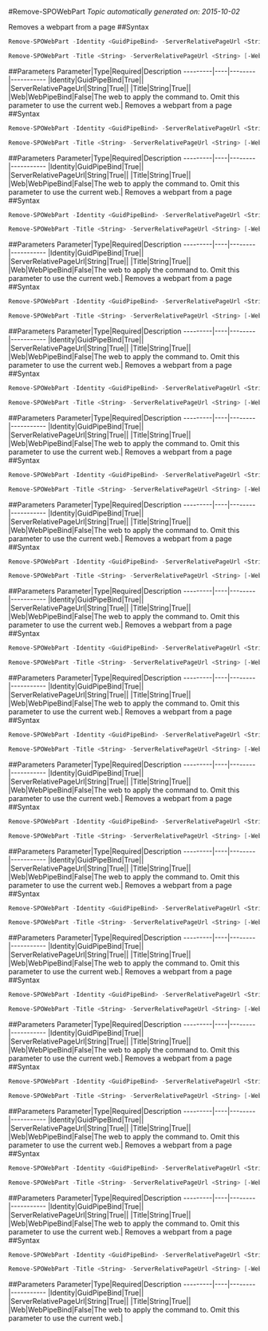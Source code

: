 #Remove-SPOWebPart
*Topic automatically generated on: 2015-10-02*

Removes a webpart from a page
##Syntax
```powershell
Remove-SPOWebPart -Identity <GuidPipeBind> -ServerRelativePageUrl <String> [-Web <WebPipeBind>]
```


```powershell
Remove-SPOWebPart -Title <String> -ServerRelativePageUrl <String> [-Web <WebPipeBind>]
```


##Parameters
Parameter|Type|Required|Description
---------|----|--------|-----------
|Identity|GuidPipeBind|True||
|ServerRelativePageUrl|String|True||
|Title|String|True||
|Web|WebPipeBind|False|The web to apply the command to. Omit this parameter to use the current web.|
Removes a webpart from a page
##Syntax
```powershell
Remove-SPOWebPart -Identity <GuidPipeBind> -ServerRelativePageUrl <String> [-Web <WebPipeBind>]
```


```powershell
Remove-SPOWebPart -Title <String> -ServerRelativePageUrl <String> [-Web <WebPipeBind>]
```


##Parameters
Parameter|Type|Required|Description
---------|----|--------|-----------
|Identity|GuidPipeBind|True||
|ServerRelativePageUrl|String|True||
|Title|String|True||
|Web|WebPipeBind|False|The web to apply the command to. Omit this parameter to use the current web.|
Removes a webpart from a page
##Syntax
```powershell
Remove-SPOWebPart -Identity <GuidPipeBind> -ServerRelativePageUrl <String> [-Web <WebPipeBind>]
```


```powershell
Remove-SPOWebPart -Title <String> -ServerRelativePageUrl <String> [-Web <WebPipeBind>]
```


##Parameters
Parameter|Type|Required|Description
---------|----|--------|-----------
|Identity|GuidPipeBind|True||
|ServerRelativePageUrl|String|True||
|Title|String|True||
|Web|WebPipeBind|False|The web to apply the command to. Omit this parameter to use the current web.|
Removes a webpart from a page
##Syntax
```powershell
Remove-SPOWebPart -Identity <GuidPipeBind> -ServerRelativePageUrl <String> [-Web <WebPipeBind>]
```


```powershell
Remove-SPOWebPart -Title <String> -ServerRelativePageUrl <String> [-Web <WebPipeBind>]
```


##Parameters
Parameter|Type|Required|Description
---------|----|--------|-----------
|Identity|GuidPipeBind|True||
|ServerRelativePageUrl|String|True||
|Title|String|True||
|Web|WebPipeBind|False|The web to apply the command to. Omit this parameter to use the current web.|
Removes a webpart from a page
##Syntax
```powershell
Remove-SPOWebPart -Identity <GuidPipeBind> -ServerRelativePageUrl <String> [-Web <WebPipeBind>]
```


```powershell
Remove-SPOWebPart -Title <String> -ServerRelativePageUrl <String> [-Web <WebPipeBind>]
```


##Parameters
Parameter|Type|Required|Description
---------|----|--------|-----------
|Identity|GuidPipeBind|True||
|ServerRelativePageUrl|String|True||
|Title|String|True||
|Web|WebPipeBind|False|The web to apply the command to. Omit this parameter to use the current web.|
Removes a webpart from a page
##Syntax
```powershell
Remove-SPOWebPart -Identity <GuidPipeBind> -ServerRelativePageUrl <String> [-Web <WebPipeBind>]
```


```powershell
Remove-SPOWebPart -Title <String> -ServerRelativePageUrl <String> [-Web <WebPipeBind>]
```


##Parameters
Parameter|Type|Required|Description
---------|----|--------|-----------
|Identity|GuidPipeBind|True||
|ServerRelativePageUrl|String|True||
|Title|String|True||
|Web|WebPipeBind|False|The web to apply the command to. Omit this parameter to use the current web.|
Removes a webpart from a page
##Syntax
```powershell
Remove-SPOWebPart -Identity <GuidPipeBind> -ServerRelativePageUrl <String> [-Web <WebPipeBind>]
```


```powershell
Remove-SPOWebPart -Title <String> -ServerRelativePageUrl <String> [-Web <WebPipeBind>]
```


##Parameters
Parameter|Type|Required|Description
---------|----|--------|-----------
|Identity|GuidPipeBind|True||
|ServerRelativePageUrl|String|True||
|Title|String|True||
|Web|WebPipeBind|False|The web to apply the command to. Omit this parameter to use the current web.|
Removes a webpart from a page
##Syntax
```powershell
Remove-SPOWebPart -Identity <GuidPipeBind> -ServerRelativePageUrl <String> [-Web <WebPipeBind>]
```


```powershell
Remove-SPOWebPart -Title <String> -ServerRelativePageUrl <String> [-Web <WebPipeBind>]
```


##Parameters
Parameter|Type|Required|Description
---------|----|--------|-----------
|Identity|GuidPipeBind|True||
|ServerRelativePageUrl|String|True||
|Title|String|True||
|Web|WebPipeBind|False|The web to apply the command to. Omit this parameter to use the current web.|
Removes a webpart from a page
##Syntax
```powershell
Remove-SPOWebPart -Identity <GuidPipeBind> -ServerRelativePageUrl <String> [-Web <WebPipeBind>]
```


```powershell
Remove-SPOWebPart -Title <String> -ServerRelativePageUrl <String> [-Web <WebPipeBind>]
```


##Parameters
Parameter|Type|Required|Description
---------|----|--------|-----------
|Identity|GuidPipeBind|True||
|ServerRelativePageUrl|String|True||
|Title|String|True||
|Web|WebPipeBind|False|The web to apply the command to. Omit this parameter to use the current web.|
Removes a webpart from a page
##Syntax
```powershell
Remove-SPOWebPart -Identity <GuidPipeBind> -ServerRelativePageUrl <String> [-Web <WebPipeBind>]
```


```powershell
Remove-SPOWebPart -Title <String> -ServerRelativePageUrl <String> [-Web <WebPipeBind>]
```


##Parameters
Parameter|Type|Required|Description
---------|----|--------|-----------
|Identity|GuidPipeBind|True||
|ServerRelativePageUrl|String|True||
|Title|String|True||
|Web|WebPipeBind|False|The web to apply the command to. Omit this parameter to use the current web.|
Removes a webpart from a page
##Syntax
```powershell
Remove-SPOWebPart -Identity <GuidPipeBind> -ServerRelativePageUrl <String> [-Web <WebPipeBind>]
```


```powershell
Remove-SPOWebPart -Title <String> -ServerRelativePageUrl <String> [-Web <WebPipeBind>]
```


##Parameters
Parameter|Type|Required|Description
---------|----|--------|-----------
|Identity|GuidPipeBind|True||
|ServerRelativePageUrl|String|True||
|Title|String|True||
|Web|WebPipeBind|False|The web to apply the command to. Omit this parameter to use the current web.|
Removes a webpart from a page
##Syntax
```powershell
Remove-SPOWebPart -Identity <GuidPipeBind> -ServerRelativePageUrl <String> [-Web <WebPipeBind>]
```


```powershell
Remove-SPOWebPart -Title <String> -ServerRelativePageUrl <String> [-Web <WebPipeBind>]
```


##Parameters
Parameter|Type|Required|Description
---------|----|--------|-----------
|Identity|GuidPipeBind|True||
|ServerRelativePageUrl|String|True||
|Title|String|True||
|Web|WebPipeBind|False|The web to apply the command to. Omit this parameter to use the current web.|
Removes a webpart from a page
##Syntax
```powershell
Remove-SPOWebPart -Identity <GuidPipeBind> -ServerRelativePageUrl <String> [-Web <WebPipeBind>]
```


```powershell
Remove-SPOWebPart -Title <String> -ServerRelativePageUrl <String> [-Web <WebPipeBind>]
```


##Parameters
Parameter|Type|Required|Description
---------|----|--------|-----------
|Identity|GuidPipeBind|True||
|ServerRelativePageUrl|String|True||
|Title|String|True||
|Web|WebPipeBind|False|The web to apply the command to. Omit this parameter to use the current web.|
Removes a webpart from a page
##Syntax
```powershell
Remove-SPOWebPart -Identity <GuidPipeBind> -ServerRelativePageUrl <String> [-Web <WebPipeBind>]
```


```powershell
Remove-SPOWebPart -Title <String> -ServerRelativePageUrl <String> [-Web <WebPipeBind>]
```


##Parameters
Parameter|Type|Required|Description
---------|----|--------|-----------
|Identity|GuidPipeBind|True||
|ServerRelativePageUrl|String|True||
|Title|String|True||
|Web|WebPipeBind|False|The web to apply the command to. Omit this parameter to use the current web.|
Removes a webpart from a page
##Syntax
```powershell
Remove-SPOWebPart -Identity <GuidPipeBind> -ServerRelativePageUrl <String> [-Web <WebPipeBind>]
```


```powershell
Remove-SPOWebPart -Title <String> -ServerRelativePageUrl <String> [-Web <WebPipeBind>]
```


##Parameters
Parameter|Type|Required|Description
---------|----|--------|-----------
|Identity|GuidPipeBind|True||
|ServerRelativePageUrl|String|True||
|Title|String|True||
|Web|WebPipeBind|False|The web to apply the command to. Omit this parameter to use the current web.|
